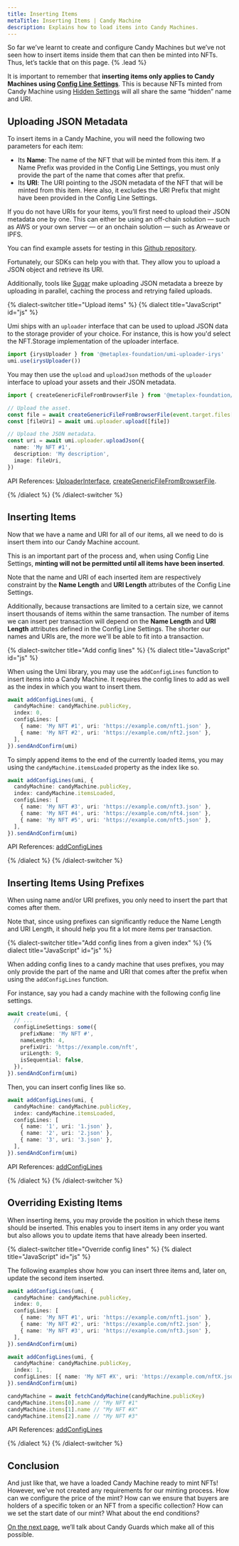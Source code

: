 ```yaml
---
title: Inserting Items
metaTitle: Inserting Items | Candy Machine
description: Explains how to load items into Candy Machines.
---
```


So far we’ve learnt to create and configure Candy Machines but we’ve not seen how to insert items inside them that can then be minted into NFTs. Thus, let’s tackle that on this page. {% .lead %}

It is important to remember that **inserting items only applies to Candy Machines using [Config Line Settings](/candy-machine/settings#config-line-settings)**. This is because NFTs minted from Candy Machine using [Hidden Settings](/candy-machine/settings#hidden-settings) will all share the same “hidden” name and URI.

## Uploading JSON Metadata

To insert items in a Candy Machine, you will need the following two parameters for each item:

- Its **Name**: The name of the NFT that will be minted from this item. If a Name Prefix was provided in the Config Line Settings, you must only provide the part of the name that comes after that prefix.
- Its **URI**: The URI pointing to the JSON metadata of the NFT that will be minted from this item. Here also, it excludes the URI Prefix that might have been provided in the Config Line Settings.

If you do not have URIs for your items, you’ll first need to upload their JSON metadata one by one. This can either be using an off-chain solution — such as AWS or your own server — or an onchain solution — such as Arweave or IPFS.

You can find example assets for testing in this [Github repository](https://github.com/metaplex-foundation/example-candy-machine-assets).

Fortunately, our SDKs can help you with that. They allow you to upload a JSON object and retrieve its URI.

Additionally, tools like [Sugar](/candy-machine/sugar) make uploading JSON metadata a breeze by uploading in parallel, caching the process and retrying failed uploads.

{% dialect-switcher title="Upload items" %}
{% dialect title="JavaScript" id="js" %}

Umi ships with an `uploader` interface that can be used to upload JSON data to the storage provider of your choice. For instance, this is how you'd select the NFT.Storage implementation of the uploader interface.

```ts
import {irysUploader } from '@metaplex-foundation/umi-uploader-irys'
umi.use(irysUploader())
```

You may then use the `upload` and `uploadJson` methods of the `uploader` interface to upload your assets and their JSON metadata.

```ts
import { createGenericFileFromBrowserFile } from '@metaplex-foundation/umi'

// Upload the asset.
const file = await createGenericFileFromBrowserFile(event.target.files[0])
const [fileUri] = await umi.uploader.upload([file])

// Upload the JSON metadata.
const uri = await umi.uploader.uploadJson({
  name: 'My NFT #1',
  description: 'My description',
  image: fileUri,
})
```

API References: [UploaderInterface](https://umi.typedoc.metaplex.com/interfaces/umi.UploaderInterface.html), [createGenericFileFromBrowserFile](https://umi.typedoc.metaplex.com/functions/umi.createGenericFileFromBrowserFile.html).

{% /dialect %}
{% /dialect-switcher %}

## Inserting Items

Now that we have a name and URI for all of our items, all we need to do is insert them into our Candy Machine account.

This is an important part of the process and, when using Config Line Settings, **minting will not be permitted until all items have been inserted**.

Note that the name and URI of each inserted item are respectively constraint by the **Name Length** and **URI Length** attributes of the Config Line Settings.

Additionally, because transactions are limited to a certain size, we cannot insert thousands of items within the same transaction. The number of items we can insert per transaction will depend on the **Name Length** and **URI Length** attributes defined in the Config Line Settings. The shorter our names and URIs are, the more we'll be able to fit into a transaction.

{% dialect-switcher title="Add config lines" %}
{% dialect title="JavaScript" id="js" %}

When using the Umi library, you may use the `addConfigLines` function to insert items into a Candy Machine. It requires the config lines to add as well as the index in which you want to insert them.

```ts
await addConfigLines(umi, {
  candyMachine: candyMachine.publicKey,
  index: 0,
  configLines: [
    { name: 'My NFT #1', uri: 'https://example.com/nft1.json' },
    { name: 'My NFT #2', uri: 'https://example.com/nft2.json' },
  ],
}).sendAndConfirm(umi)
```

To simply append items to the end of the currently loaded items, you may using the `candyMachine.itemsLoaded` property as the index like so.

```ts
await addConfigLines(umi, {
  candyMachine: candyMachine.publicKey,
  index: candyMachine.itemsLoaded,
  configLines: [
    { name: 'My NFT #3', uri: 'https://example.com/nft3.json' },
    { name: 'My NFT #4', uri: 'https://example.com/nft4.json' },
    { name: 'My NFT #5', uri: 'https://example.com/nft5.json' },
  ],
}).sendAndConfirm(umi)
```

API References: [addConfigLines](https://mpl-candy-machine.typedoc.metaplex.com/functions/addConfigLines.html)

{% /dialect %}
{% /dialect-switcher %}

## Inserting Items Using Prefixes

When using name and/or URI prefixes, you only need to insert the part that comes after them.

Note that, since using prefixes can significantly reduce the Name Length and URI Length, it should help you fit a lot more items per transaction.

{% dialect-switcher title="Add config lines from a given index" %}
{% dialect title="JavaScript" id="js" %}

When adding config lines to a candy machine that uses prefixes, you may only provide the part of the name and URI that comes after the prefix when using the `addConfigLines` function.

For instance, say you had a candy machine with the following config line settings.

```ts
await create(umi, {
  // ...
  configLineSettings: some({
    prefixName: 'My NFT #',
    nameLength: 4,
    prefixUri: 'https://example.com/nft',
    uriLength: 9,
    isSequential: false,
  }),
}).sendAndConfirm(umi)
```

Then, you can insert config lines like so.

```ts
await addConfigLines(umi, {
  candyMachine: candyMachine.publicKey,
  index: candyMachine.itemsLoaded,
  configLines: [
    { name: '1', uri: '1.json' },
    { name: '2', uri: '2.json' },
    { name: '3', uri: '3.json' },
  ],
}).sendAndConfirm(umi)
```

API References: [addConfigLines](https://mpl-candy-machine.typedoc.metaplex.com/functions/addConfigLines.html)

{% /dialect %}
{% /dialect-switcher %}

## Overriding Existing Items

When inserting items, you may provide the position in which these items should be inserted. This enables you to insert items in any order you want but also allows you to update items that have already been inserted.

{% dialect-switcher title="Override config lines" %}
{% dialect title="JavaScript" id="js" %}

The following examples show how you can insert three items and, later on, update the second item inserted.

```ts
await addConfigLines(umi, {
  candyMachine: candyMachine.publicKey,
  index: 0,
  configLines: [
    { name: 'My NFT #1', uri: 'https://example.com/nft1.json' },
    { name: 'My NFT #2', uri: 'https://example.com/nft2.json' },
    { name: 'My NFT #3', uri: 'https://example.com/nft3.json' },
  ],
}).sendAndConfirm(umi)

await addConfigLines(umi, {
  candyMachine: candyMachine.publicKey,
  index: 1,
  configLines: [{ name: 'My NFT #X', uri: 'https://example.com/nftX.json' }],
}).sendAndConfirm(umi)

candyMachine = await fetchCandyMachine(candyMachine.publicKey)
candyMachine.items[0].name // "My NFT #1"
candyMachine.items[1].name // "My NFT #X"
candyMachine.items[2].name // "My NFT #3"
```

API References: [addConfigLines](https://mpl-candy-machine.typedoc.metaplex.com/functions/addConfigLines.html)

{% /dialect %}
{% /dialect-switcher %}

## Conclusion

And just like that, we have a loaded Candy Machine ready to mint NFTs! However, we've not created any requirements for our minting process. How can we configure the price of the mint? How can we ensure that buyers are holders of a specific token or an NFT from a specific collection? How can we set the start date of our mint? What about the end conditions?

[On the next page](/candy-machine/guards), we’ll talk about Candy Guards which make all of this possible.
